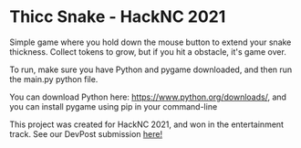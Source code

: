 # Thicc Snake - HackNC 2021

Simple game where you hold down the mouse button to extend your snake thickness. Collect tokens to grow, but if you hit a obstacle, it's game over.

To run, make sure you have Python and pygame downloaded, and then run the main.py python file.

You can download Python here: https://www.python.org/downloads/, and you can install pygame using pip in your command-line

This project was created for HackNC 2021, and won in the entertainment track. See our DevPost submission [here!](https://devpost.com/software/thicc-snake)
